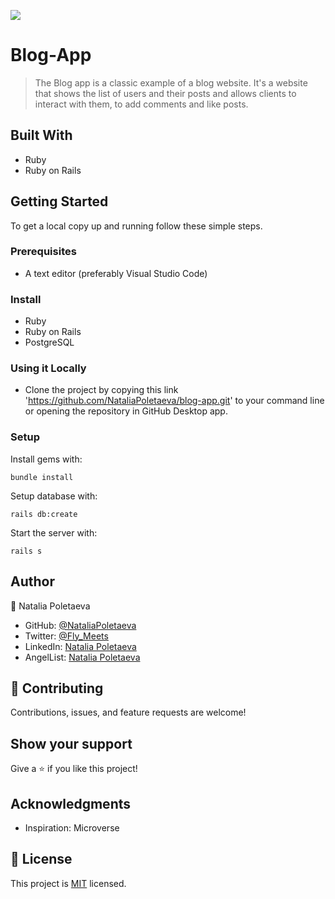 ![](https://img.shields.io/badge/Microverse-blueviolet)

# Blog-App

> The Blog app is a classic example of a blog website. It's a website that shows the list of users and their posts and allows clients to interact with them, to add comments and like posts.

## Built With

- Ruby
- Ruby on Rails

## Getting Started

To get a local copy up and running follow these simple steps.

### Prerequisites

- A text editor (preferably Visual Studio Code)

### Install

- Ruby
- Ruby on Rails
- PostgreSQL

### Using it Locally

- Clone the project by copying this link 'https://github.com/NataliaPoletaeva/blog-app.git' to your command line or opening the repository in GitHub Desktop app.

### Setup

Install gems with:

```
bundle install
```

Setup database with:

```
rails db:create
```

Start the server with:

```
rails s
```

## Author

👤 Natalia Poletaeva

- GitHub: [@NataliaPoletaeva](https://github.com/NataliaPoletaeva)
- Twitter: [@Fly_Meets](https://twitter.com/Fly_Meets)
- LinkedIn: [Natalia Poletaeva](https://www.linkedin.com/in/nataliapoletaeva/)
- AngelList: [Natalia Poletaeva](https://angel.co/u/natalia-poletaeva-1)

## 🤝 Contributing

Contributions, issues, and feature requests are welcome!

## Show your support

Give a ⭐️ if you like this project!

## Acknowledgments

- Inspiration: Microverse

## 📝 License

This project is [MIT](./LICENSE.md) licensed.
